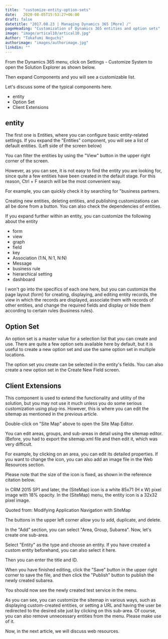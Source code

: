 ```yaml
---
title:  "customize-entity-option-sets"
date:   2020-08-05T15:53:27+06:00
draft: false
datetitle: "2017.08.23 | Managing Dynamics 365 [More] /"
pageHeading: "Customization of Dynamics 365 entities and option sets"
image: "image/artical10/artical10.jpg"
Author: "Takafumi Noguchi"
authorimage: "images/authorimage.jpg"
linkdin: ""
---
```

<!-- Intro  -->
From the Dynamics 365 menu, click on Settings - Customize System to open the Solution Explorer as shown below.

Then expand Components and you will see a customizable list.
<!-- Image= customiz1.png -->

Let's discuss some of the typical components here.


<!-- Table Of content -->
* entity
* Option Set
* Client Extensions

## entity
The first one is Entities, where you can configure basic entity-related settings. If you expand the "Entities" component, you will see a list of default entities. (Left side of the screen below)

You can filter the entities by using the "View" button in the upper right corner of the screen.
<!-- Image= customiz2.png -->

However, as you can see, it is not easy to find the entity you are looking for, since quite a few entities have been created in the default stage. For this reason, Ctrl + F search will be the most convenient way.

For example, you can quickly check it by searching for "business partners.
<!-- Image= customiz3.png -->

Creating new entities, deleting entities, and publishing customizations can all be done from a button. You can also check the dependencies of entities.
<!-- Imge= customiz4.png -->

If you expand further within an entity, you can customize the following about the entity

* form
* view
* graph
* field
* key
* Association (1:N, N:1, N:N)
* Message
* business rule
* hierarchical setting
* dashboard

<!-- Image= customiz5.png -->

I won't go into the specifics of each one here, but you can customize the page layout (form) for creating, displaying, and editing entity records, the view in which the records are displayed, associate them with records of other entities, and change the required fields and display or hide them according to certain rules (business rules).

## Option Set
An option set is a master value for a selection list that you can create and use. There are quite a few option sets available here by default, but it is useful to create a new option set and use the same option set in multiple locations.
<!-- Image= customiz6.png -->

The option set you create can be selected in the entity's fields. You can also create a new option set in the Create New Field screen.
<!-- Image= customiz7.png -->

## Client Extensions
This component is used to extend the functionality and utility of the solution, but you may not use it much unless you do some serious customization using plug-ins. However, this is where you can edit the sitemap as mentioned in the previous article.
<!-- Image= customiz8.png -->

Double-click on "Site Map" above to open the Site Map Editor.
<!-- Image= customiz9.png -->

You can edit areas, groups, and sub-areas in detail using the sitemap editor. (Before, you had to export the sitemap.xml file and then edit it, which was very difficult.

For example, by clicking on an area, you can edit its detailed properties. If you want to change the icon, you can also add an image file in the Web Resources section.
<!-- Image= customiz10.png -->

Please note that the size of the icon is fixed, as shown in the reference citation below.

<!-- Quate Box -->
In CRM 2015 SP1 and later, the <Area> (SiteMap) icon is a white 85x71 (H x W) pixel image with 18% opacity. In the <SubArea> (SiteMap) menu, the entity icon is a 32x32 pixel image.

Quoted from: Modifying Application Navigation with SiteMap

The buttons in the upper left corner allow you to add, duplicate, and delete.
<!-- Image= customiz11.png -->

In the "Add" section, you can select "Area, Group, Subarea". Now, let's create one sub-area.

Select "Entity" as the type and choose an entity. If you have created a custom entity beforehand, you can also select it here.

<!-- Image= customiz12.png -->

Then you can enter the title and ID.
<!-- Image= customiz13.png -->

When you have finished editing, click the "Save" button in the upper right corner to save the file, and then click the "Publish" button to publish the newly created subarea.
<!-- Image= customiz14.png -->

You should now see the newly created test service in the menu.
<!-- Image= customiz15.png -->

As you can see, you can customize the sitemap in various ways, such as displaying custom-created entities, or setting a URL and having the user be redirected to the desired site just by clicking on this sub-area. Of course, you can also remove unnecessary entities from the menu. Please make use of it.

Now, in the next article, we will discuss web resources.